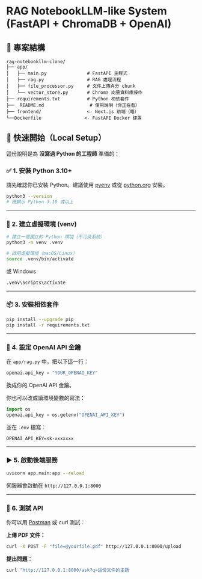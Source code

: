# RAG NotebookLLM-like System (FastAPI + ChromaDB + OpenAI)

## 📁 專案結構

```text
rag-notebookllm-clone/
├── app/
│   ├── main.py               # FastAPI 主程式
│   ├── rag.py                # RAG 處理流程
│   ├── file_processor.py     # 文件上傳與分 chunk
│   └── vector_store.py       # Chroma 向量資料庫操作
├── requirements.txt          # Python 相依套件
├──  README.md                 # 使用說明（你正在看）
├── frontend/                 <- Next.js 前端（略）
└──Dockerfile                <- FastAPI Docker 建置
```

## 🚀 快速開始（Local Setup）

這份說明是為 **沒寫過 Python 的工程師** 準備的：

### ✅ 1. 安裝 Python 3.10+

請先確認你已安裝 Python。建議使用 [pyenv](https://github.com/pyenv/pyenv) 或從 [python.org](https://www.python.org/downloads/) 安裝。

```bash
python3 --version
# 應顯示 Python 3.10 或以上
```

---

### 🧪 2. 建立虛擬環境 (venv)

```bash
# 建立一個獨立的 Python 環境（不污染系統）
python3 -m venv .venv

# 啟用虛擬環境（macOS/Linux）
source .venv/bin/activate
```

或 Windows

```bash
.venv\Scripts\activate
```

---

### 📦 3. 安裝相依套件

```bash
pip install --upgrade pip
pip install -r requirements.txt
```

---

### 🔑 4. 設定 OpenAI API 金鑰

在 `app/rag.py` 中，把以下這一行：

```python
openai.api_key = "YOUR_OPENAI_KEY"
```

換成你的 OpenAI API 金鑰。

你也可以改成讀環境變數的寫法：

```python
import os
openai.api_key = os.getenv("OPENAI_API_KEY")
```

並在 `.env` 檔寫：
```
OPENAI_API_KEY=sk-xxxxxxx
```

---

### ▶️ 5. 啟動後端服務

```bash
uvicorn app.main:app --reload
```

伺服器會啟動在 `http://127.0.0.1:8000`

---

### 🧪 6. 測試 API

你可以用 [Postman](https://www.postman.com/) 或 curl 測試：

**上傳 PDF 文件：**

```bash
curl -X POST -F "file=@yourfile.pdf" http://127.0.0.1:8000/upload
```

**提出問題：**
```bash
curl "http://127.0.0.1:8000/ask?q=這份文件的主題